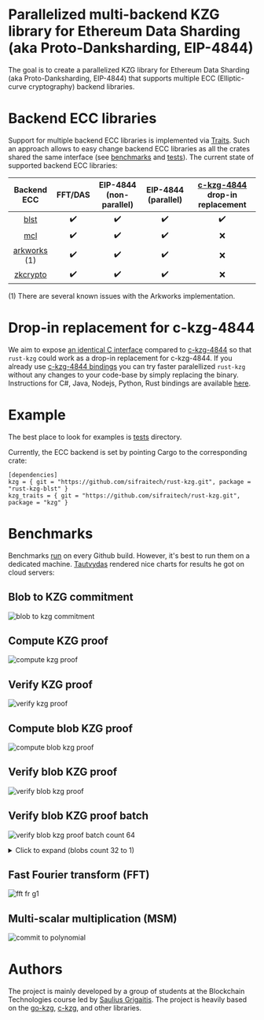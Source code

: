 # Parallelized multi-backend KZG library for Ethereum Data Sharding (aka Proto-Danksharding, EIP-4844)

The goal is to create a parallelized KZG library for Ethereum Data Sharding (aka Proto-Danksharding, EIP-4844) that supports multiple ECC (Elliptic-curve cryptography) backend libraries.

# Backend ECC libraries

Support for multiple backend ECC libraries is implemented via [Traits](https://github.com/sifraitech/kzg/blob/main/kzg/src/lib.rs). Such an approach allows to easy change backend ECC libraries as all the crates shared the same interface (see [benchmarks](https://github.com/sifraitech/kzg/tree/main/kzg-bench/src/benches) and [tests](https://github.com/sifraitech/kzg/tree/main/kzg-bench/src/tests)). The current state of supported backend ECC libraries:

| Backend ECC | FFT/DAS | EIP-4844 (non-parallel) | EIP-4844 (parallel) | [c-kzg-4844](https://github.com/ethereum/c-kzg-4844) drop-in replacement |
| :---: | :---: | :---: | :---: | :---: |
| [blst](https://github.com/supranational/blst) | :heavy_check_mark: | :heavy_check_mark: | :heavy_check_mark: | :heavy_check_mark: |
| [mcl](https://github.com/herumi/mcl) | :heavy_check_mark: | :heavy_check_mark: | :heavy_check_mark: | :x: |
| [arkworks](https://github.com/arkworks-rs/algebra) (1) | :heavy_check_mark: | :heavy_check_mark: | :heavy_check_mark: | :x: |
| [zkcrypto](https://github.com/zkcrypto/bls12_381) | :heavy_check_mark: | :heavy_check_mark: | :heavy_check_mark: | :x: |

(1) There are several known issues with the Arkworks implementation.

# Drop-in replacement for c-kzg-4844

We aim to expose [an identical C interface](https://github.com/sifraitech/rust-kzg/blob/b4de1923a6218ea37021d0f9e3bd375dbf529d34/blst-from-scratch/src/eip_4844.rs#L604:L835) compared to [c-kzg-4844](https://github.com/ethereum/c-kzg-4844) so that `rust-kzg` could work as a drop-in replacement for c-kzg-4844. If you already use [c-kzg-4844 bindings](https://github.com/ethereum/c-kzg-4844/tree/main/bindings) you can try faster paralellized `rust-kzg` without any changes to your code-base by simply replacing the binary. Instructions for C#, Java, Nodejs, Python, Rust bindings are available [here](https://github.com/sifraitech/rust-kzg/blob/main/blst/run-c-kzg-4844-tests.sh).

# Example

The best place to look for examples is [tests](https://github.com/sifraitech/kzg/tree/main/kzg-bench/src/tests) directory.

Currently, the ECC backend is set by pointing Cargo to the corresponding crate:

```
[dependencies]
kzg = { git = "https://github.com/sifraitech/rust-kzg.git", package = "rust-kzg-blst" }
kzg_traits = { git = "https://github.com/sifraitech/rust-kzg.git", package = "kzg" }
```

# Benchmarks

Benchmarks [run](https://github.com/sifraitech/kzg/blob/main/.github/workflows/benchmarks.yml) on every Github build. However, it's best to run them on a dedicated machine. [Tautvydas](https://github.com/belijzajac) rendered nice charts for results he got on cloud servers:

## Blob to KZG commitment

![blob to kzg commitment](images/blob_to_kzg_commitment.png)

## Compute KZG proof

![compute kzg proof](images/compute_kzg_proof.png)

## Verify KZG proof

![verify kzg proof](images/verify_kzg_proof.png)

## Compute blob KZG proof

![compute blob kzg proof](images/compute_blob_kzg_proof.png)

## Verify blob KZG proof

![verify blob kzg proof](images/verify_blob_kzg_proof.png)

## Verify blob KZG proof batch

![verify blob kzg proof batch count 64](images/verify_blob_kzg_proof_batch_64.png)

<details>
<summary>Click to expand (blobs count 32 to 1)</summary>

![verify blob kzg proof batch count 64](images/verify_blob_kzg_proof_batch_32.png)
![verify blob kzg proof batch count 64](images/verify_blob_kzg_proof_batch_16.png)
![verify blob kzg proof batch count 64](images/verify_blob_kzg_proof_batch_8.png)
![verify blob kzg proof batch count 64](images/verify_blob_kzg_proof_batch_4.png)
![verify blob kzg proof batch count 64](images/verify_blob_kzg_proof_batch_2.png)
![verify blob kzg proof batch count 64](images/verify_blob_kzg_proof_batch_1.png)

</details>

## Fast Fourier transform (FFT)

![fft fr g1](images/fft.png)

## Multi-scalar multiplication (MSM)

![commit to polynomial](images/multi_scalar_multiplication.png)

# Authors

The project is mainly developed by a group of students at the Blockchain Technologies course led by [Saulius Grigaitis](https://twitter.com/sauliuseth). The project is heavily based on the [go-kzg](https://github.com/protolambda/go-kzg), [c-kzg](https://github.com/benjaminion/c-kzg), and other libraries.
